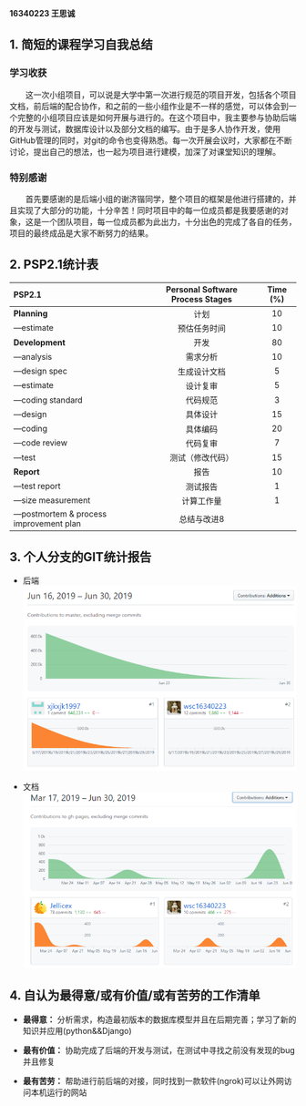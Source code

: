 **16340223 王思诚**

## 1. 简短的课程学习自我总结

### 学习收获

&emsp;&emsp;这一次小组项目，可以说是大学中第一次进行规范的项目开发，包括各个项目文档，前后端的配合协作，和之前的一些小组作业是不一样的感觉，可以体会到一个完整的小组项目应该是如何开展与进行的。在这个项目中，我主要参与协助后端的开发与测试，数据库设计以及部分文档的编写。由于是多人协作开发，使用GitHub管理的同时，对git的命令也变得熟悉。每一次开展会议时，大家都在不断讨论，提出自己的想法，也一起为项目进行建模，加深了对课堂知识的理解。

### 特别感谢

&emsp;&emsp;首先要感谢的是后端小组的谢济锴同学，整个项目的框架是他进行搭建的，并且实现了大部分的功能，十分辛苦！同时项目中的每一位成员都是我要感谢的对象，这是一个团队项目，每一位成员都为此出力，十分出色的完成了各自的任务，项目的最终成品是大家不断努力的结果。

## 2. PSP2.1统计表

|PSP2.1|Personal Software Process Stages|Time (%)|
|:--|:--:|:--:|
|**Planning**|计划|10|
|—estimate|预估任务时间|10|
|**Development**|开发|80|
|—analysis|需求分析|10|
|—design spec|生成设计文档|5|
|—estimate|设计复审|5|
|—coding standard|代码规范|3|
|—design|具体设计|15|
|—coding|具体编码|20|
|—code review|代码复审|7|
|—test|测试（修改代码）|15|
|**Report**|报告|10|
|—test report|测试报告|1|
|—size measurement|计算工作量|1|
|—postmortem & process improvement plan|总结与改进8|

## 3. 个人分支的GIT统计报告

- 后端
![](./img/backend.png)

- 文档
![](./img/doc.png)

## 4. 自认为最得意/或有价值/或有苦劳的工作清单

- **最得意：** 分析需求，构造最初版本的数据库模型并且在后期完善；学习了新的知识并应用(python&&Django)

- **最有价值：** 协助完成了后端的开发与测试，在测试中寻找之前没有发现的bug并且修复

- **最有苦劳：** 帮助进行前后端的对接，同时找到一款软件(ngrok)可以让外网访问本机运行的网站